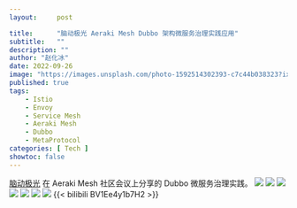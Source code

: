 ```yaml
---
layout:     post

title:      "脑动极光 Aeraki Mesh Dubbo 架构微服务治理实践应用"
subtitle:   ""
description: ""
author: "赵化冰"
date: 2022-09-26
image: "https://images.unsplash.com/photo-1592514302393-c7c44b038323?ixlib=rb-1.2.1&ixid=MnwxMjA3fDB8MHxwaG90by1wYWdlfHx8fGVufDB8fHx8&auto=format&fit=crop&w=3432&q=80"
published: true
tags:
    - Istio
    - Envoy
    - Service Mesh
    - Aeraki Mesh
    - Dubbo
    - MetaProtocol
categories: [ Tech ]
showtoc: false
---
```

[脑动极光](https://www.66nao.com/home) 在 Aeraki Mesh 社区会议上分享的 Dubbo 微服务治理实践。
![](/img/2022-09-ndjg-dubbo-aeraki-mesh/1.png)
![](/img/2022-09-ndjg-dubbo-aeraki-mesh/2.png)
![](/img/2022-09-ndjg-dubbo-aeraki-mesh/3.png)
![](/img/2022-09-ndjg-dubbo-aeraki-mesh/4.png)
![](/img/2022-09-ndjg-dubbo-aeraki-mesh/5.png)
![](/img/2022-09-ndjg-dubbo-aeraki-mesh/6.png)
![](/img/2022-09-ndjg-dubbo-aeraki-mesh/7.png)
{{< bilibili BV1Ee4y1b7H2 >}}









